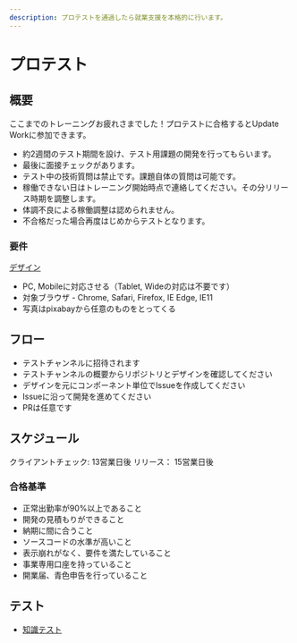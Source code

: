 ```yaml
---
description: プロテストを通過したら就業支援を本格的に行います。
---
```


# プロテスト

## 概要

ここまでのトレーニングお疲れさまでした！プロテストに合格するとUpdate Workに参加できます。

* 約2週間のテスト期間を設け、テスト用課題の開発を行ってもらいます。
* 最後に面接チェックがあります。
* テスト中の技術質問は禁止です。課題自体の質問は可能です。
* 稼働できない日はトレーニング開始時点で連絡してください。その分リリース時期を調整します。
* 体調不良による稼働調整は認められません。
* 不合格だった場合再度はじめからテストとなります。

### 要件

[デザイン](https://drive.google.com/drive/folders/1D49G3UKjtffFvA1rytLbrFoqn369Gg8p)

- PC, Mobileに対応させる（Tablet, Wideの対応は不要です）
- 対象ブラウザ - Chrome, Safari, Firefox, IE Edge, IE11
- 写真はpixabayから任意のものをとってくる

## フロー

* テストチャンネルに招待されます
* テストチャンネルの概要からリポジトリとデザインを確認してください
* デザインを元にコンポーネント単位でIssueを作成してください
* Issueに沿って開発を進めてください
* PRは任意です

## スケジュール

クライアントチェック: 13営業日後
リリース： 15営業日後

### 合格基準

* 正常出勤率が90%以上であること
* 開発の見積もりができること
* 納期に間に合うこと
* ソースコードの水準が高いこと
* 表示崩れがなく、要件を満たしていること
* 事業専用口座を持っていること
* 開業届、青色申告を行っていること

## テスト

* [知識テスト](https://goo.gl/forms/JTbS2xFi3wRbyREk2)
